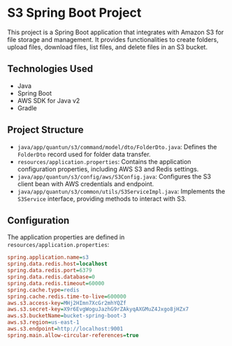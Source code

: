 # S3 Spring Boot Project

This project is a Spring Boot application that integrates with Amazon S3 for file storage and management. It provides functionalities to create folders, upload files, download files, list files, and delete files in an S3 bucket.

## Technologies Used

- Java
- Spring Boot
- AWS SDK for Java v2
- Gradle

## Project Structure

- `java/app/quantun/s3/command/model/dto/FolderDto.java`: Defines the `FolderDto` record used for folder data transfer.
- `resources/application.properties`: Contains the application configuration properties, including AWS S3 and Redis settings.
- `java/app/quantun/s3/config/aws/S3Config.java`: Configures the S3 client bean with AWS credentials and endpoint.
- `java/app/quantun/s3/common/utils/S3ServiceImpl.java`: Implements the `S3Service` interface, providing methods to interact with S3.

## Configuration

The application properties are defined in `resources/application.properties`:

```ini
spring.application.name=s3
spring.data.redis.host=localhost
spring.data.redis.port=6379
spring.data.redis.database=0
spring.data.redis.timeout=60000
spring.cache.type=redis
spring.cache.redis.time-to-live=600000
aws.s3.access-key=MHj2HImn7XcGr2mhYQZf
aws.s3.secret-key=X9r6EvgWoguJazhG9rZAkyqAXGMuZ4Jxgo8jHZx7
aws.s3.bucketName=bucket-spring-boot-3
aws.s3.region=us-east-1
aws.s3.endpoint=http://localhost:9001
spring.main.allow-circular-references=true
